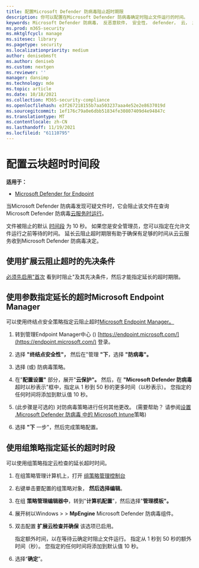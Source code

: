 ```yaml
---
title: 配置Microsoft Defender 防病毒阻止超时期限
description: 你可以配置在Microsoft Defender 防病毒确定时阻止文件运行的时间。
keywords: Microsoft Defender 防病毒， 反恶意软件， 安全性， defender， 云， 超时， 块， 时间段， 秒
ms.prod: m365-security
ms.mktglfcycl: manage
ms.sitesec: library
ms.pagetype: security
ms.localizationpriority: medium
author: denisebmsft
ms.author: deniseb
ms.custom: nextgen
ms.reviewer: ''
manager: dansimp
ms.technology: mde
ms.topic: article
ms.date: 10/18/2021
ms.collection: M365-security-compliance
ms.openlocfilehash: e3f267218155b7aa503237aaa4e52e2e8637019d
ms.sourcegitcommit: 1ef176c79a0e6dbb51834fe30807409d4e94847c
ms.translationtype: MT
ms.contentlocale: zh-CN
ms.lasthandoff: 11/19/2021
ms.locfileid: "61110795"
---
```

# <a name="configure-the-cloud-block-timeout-period"></a>配置云块超时时间段

**适用于：**

- [Microsoft Defender for Endpoint](/microsoft-365/security/defender-endpoint/)

当Microsoft Defender 防病毒发现可疑文件时，它会阻止该文件在查询 Microsoft Defender 防病毒[云服务时运行](cloud-protection-microsoft-defender-antivirus.md)。

文件被阻止的默认 [时间段](configure-block-at-first-sight-microsoft-defender-antivirus.md) 为 10 秒。 如果您是安全管理员，您可以指定在允许文件运行之前等待的时间。 延长云阻止超时期限有助于确保有足够的时间从云云服务收到Microsoft Defender 防病毒决定。

## <a name="prerequisites-to-use-the-extended-cloud-block-timeout"></a>使用扩展云阻止超时的先决条件

[必须先启用"首次](configure-block-at-first-sight-microsoft-defender-antivirus.md) 看到时阻止"及其先决条件，然后才能指定延长的超时期限。

## <a name="specify-the-extended-timeout-period-using-microsoft-endpoint-manager"></a>使用参数指定延长的超时Microsoft Endpoint Manager

可以使用终结点安全策略指定云阻止超时[Microsoft Endpoint Manager。](/mem/intune/protect/endpoint-security-policy)

1. 转到管理Endpoint Manager中心 () [https://endpoint.microsoft.com/](https://endpoint.microsoft.com/) 登录。

2. 选择 **"终结点安全性"，** 然后在"管理 **"下**，选择 **"防病毒"。**

3. 选择 (或) 防病毒策略。

4. 在"**配置设置"** 部分，展开"**云保护"。** 然后，在 **"Microsoft Defender 防病毒** 超时以秒表示"框中，指定从 1 秒到 50 秒的更多时间（以秒表示）。 您指定的任何时间将添加到默认值 10 秒。

5.  (此步骤是可选的) 对防病毒策略进行任何其他更改。  (需要帮助？ 请参阅[设置 .Microsoft Defender 防病毒 中的 Microsoft Intune](/mem/intune/protect/antivirus-microsoft-defender-settings-windows)策略) 

6. 选择 **"下** 一步"，然后完成策略配置。

## <a name="specify-the-extended-timeout-period-using-group-policy"></a>使用组策略指定延长的超时时段

可以使用组策略指定云检查的延长超时时间。

1. 在组策略管理计算机上，打开 [组策略管理控制台](/previous-versions/windows/it-pro/windows-server-2008-R2-and-2008/cc731212(v=ws.11))

2. 右键单击要配置的组策略对象， **然后选择编辑**。

3. 在组 **策略管理编辑器中**，转到"**计算机配置**"，然后选择"**管理模板"。**

3. 展开树以Windows  \>  \> **MpEngine** Microsoft Defender 防病毒组件。

4. 双击配置 **扩展云检查并确保** 该选项已启用。 

   指定额外时间，以在等待云确定时阻止文件运行。 指定从 1 秒到 50 秒的额外时间（秒）。 您指定的任何时间将添加到默认值 10 秒。

5. 选择“**确定**”。

 
